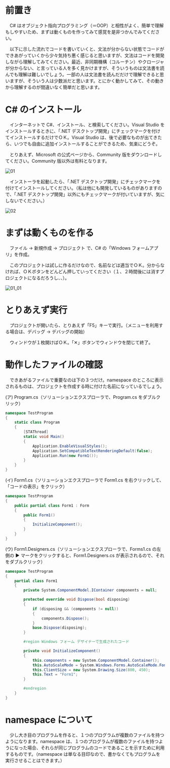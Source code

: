 # 前置き

　C# はオブジェクト指向プログラミング（＝OOP）と相性がよく、簡単で理解もしやすいため、まずは動くものを作ってみて感覚を是非つかんでみてください。

　以下に示した流れでコードを書いていくと、文法が分からない状態でコードができあがっていくから少々気持ち悪く感じると思いますが、文法はコードを開発しながら理解してみてください。最近、非同期機構（コルーチン）やクロージャが分からない、と言っている人を多く見かけますが、そういうものは文法書を読んでも理解は難しいでしょう。一部の人は文法書を読んだだけで理解できると思いますが、そういう人は少数派だと思います。とにかく動かしてみて、その動きから理解するのが間違いなく簡単だと思います。

# C# のインストール

　インターネットで C#、インストール、と検索してください。Visual Studio をインストールするときに、「.NET デスクトップ開発」にチェックマークを付けてインストールするだけでＯＫ。Visual Studio は、後で必要なものが出てきたら、いつでも自由に追加インストールすることができるため、気楽にどうぞ。

　とりあえず、Microsoft の公式ページから、Community 版をダウンロードしてください。Community 版以外は有料となります。

![01](https://github.com/kn201905/LearningCSharp/assets/50472422/f0d8b9fa-034a-425f-b7f5-b3eb19a435d4)

　インストーラを起動したら、「.NET デスクトップ開発」にチェックマークを付けてインストールしてください。（私は他にも開発しているものがありますので、「.NET デスクトップ開発」以外にもチェックマークが付いていますが、気にしないでください。）
 
![02](https://github.com/kn201905/LearningCSharp/assets/50472422/45a63664-43cc-49e4-b510-59f8978302ae)

# まずは動くものを作る

　ファイル -> 新規作成 -> プロジェクト で、C# の「Windows フォームアプリ」を作成。

　このプロジェクトは試しに作るだけなので、名前などは適当でＯＫ。分からなければ、ＯＫボタンをどんどん押していってください（１、２時間後には消すプロジェクトになるだろうし、、）。
 
![01_01](https://github.com/kn201905/LearningCSharp/assets/50472422/f7e2154e-dca5-4599-98f9-2c5caf18176f)


# とりあえず実行

　プロジェクトが開いたら、とりあえず「F5」キーで実行。（メニューを利用する場合は、デバッグ -> デバッグの開始）

　ウィンドウが１枚開けばＯＫ。「✕」ボタンでウィンドウを閉じて終了。

# 動作したファイルの確認

　できあがるファイルで重要なのは下の３つだけ。namespace のところに表示されるものは、プロジェクトを作成する時に付けた名前になっているでしょう。

(ア) Program.cs（ソリューションエクスプローラで、Program.cs をダブルクリック）
```cs
namespace TestProgram
{
	static class Program
	{
		[STAThread]
		static void Main()
		{
			Application.EnableVisualStyles();
			Application.SetCompatibleTextRenderingDefault(false);
			Application.Run(new Form1());
		}
	}
}
```

(イ) Form1.cs（ソリューションエクスプローラで Form1.cs を右クリックして、「コードの表示」をクリック）
```cs
namespace TestProgram
{
	public partial class Form1 : Form
	{
		public Form1()
		{
			InitializeComponent();
		}
	}
}
```

(ウ) Form1.Designers.cs（ソリューションエクスプローラで、Forms1.cs の左側の ▶ マークをクリックすると、Form1.Designers.cs が表示されるので、それをダブルクリック）
```cs
namespace TestProgram
{
	partial class Form1
	{
		private System.ComponentModel.IContainer components = null;

		protected override void Dispose(bool disposing)
		{
			if (disposing && (components != null))
			{
				components.Dispose();
			}
			base.Dispose(disposing);
		}

		#region Windows フォーム デザイナーで生成されたコード

		private void InitializeComponent()
		{
			this.components = new System.ComponentModel.Container();
			this.AutoScaleMode = System.Windows.Forms.AutoScaleMode.Font;
			this.ClientSize = new System.Drawing.Size(800, 450);
			this.Text = "Form1";
		}

		#endregion
	}
}

```

# namespace について

　少し大き目のプログラムを作ると、１つのプログラムが複数のファイルを持つようになります。namespace は、１つのプログラムが複数のファイルを持つようになった場合、それらが同じプログラムのコードであることを示すために利用するものです。（namespace は単なる目印なので、書かなくてもプログラムを実行させることはできます。）
 

